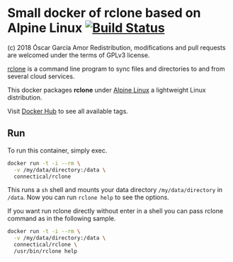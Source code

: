 # Small docker of rclone based on Alpine Linux [![Build Status](https://travis-ci.org/ogarcia/docker-rclone.svg?branch=master)](https://travis-ci.org/ogarcia/docker-rclone)

(c) 2018 Óscar García Amor
Redistribution, modifications and pull requests are welcomed under the terms
of GPLv3 license.

[rclone][1] is a command line program to sync files and directories to and
from several cloud services.

This docker packages **rclone** under [Alpine Linux][2] a lightweight Linux
distribution.

Visit [Docker Hub][3] to see all available tags.

[1]: https://rclone.org/
[2]: https://alpinelinux.org/
[3]: https://hub.docker.com/r/connectical/rclone/


## Run

To run this container, simply exec.

```sh
docker run -t -i --rm \
  -v /my/data/directory:/data \
  connectical/rclone
```

This runs a `sh` shell and mounts your data directory `/my/data/directory`
in `/data`. Now you can run `rclone help` to see the options.

If you want run rclone directly without enter in a shell you can pass rclone
command as in the following sample.

```sh
docker run -t -i --rm \
  -v /my/data/directory:/data \
  connectical/rclone \
  /usr/bin/rclone help
```
